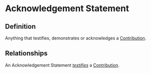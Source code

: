 # Acknowledgement Statement

## Definition
Anything that testifies, demonstrates or acknowledges a [Contribution](../entities/Contribution.md).

## Relationships
<a name="rel__testifies">An Acknowledgement Statement *[testifies](../entities/Contribution.md#user-content-rel__is-testified-by)* a [Contribution](../entities/Contribution.md).</a>
